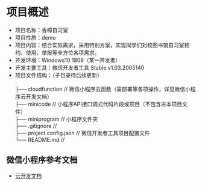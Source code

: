 # 项目概述

- 项目名称：香樟自习室  
- 项目性质：demo  
- 项目内容：结合实际需求，采用特别方案，实现同学们对校图书馆自习室预约、使用、举报等全方位各项需求。  
- 开发环境：Windows10 1809（某一开发者）  
- 开发主要工具：微信开发者工具 Stable v1.03.2005140  
- 项目文件结构：（子目录待后续更新）  
  .  
  ├── cloudfunction         // 微信小程序云函数（需部署等各项操作，详见微信小程序云开发文档）  
  ├── minicode              // 小程序API接口调式代码片段或项目（不包含进本项目文件）  
  ├── miniprogram           // 小程序文件夹  
  ├── .gitignore            //   
  ├── project.config.json   // 微信开发者工具项目配置文件  
  └── README.md             //   



## 微信小程序参考文档

- [云开发文档](https://developers.weixin.qq.com/miniprogram/dev/wxcloud/basis/getting-started.html)

